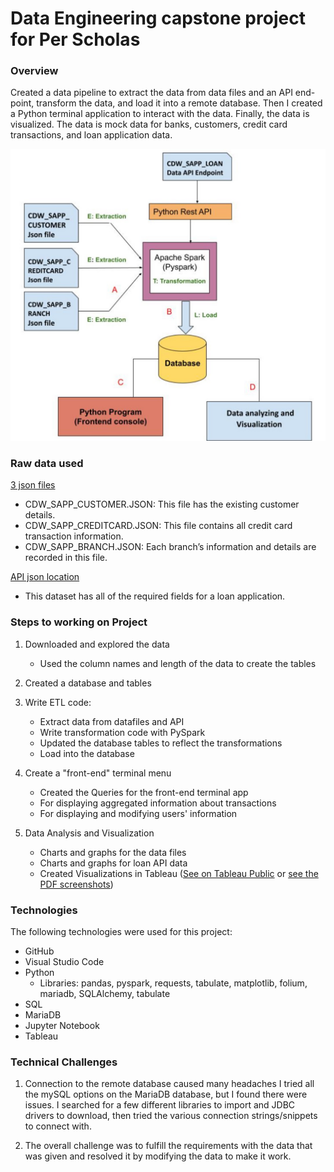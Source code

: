 # Data Engineering capstone project for Per Scholas 

### Overview
Created a data pipeline to extract the data from data files and an API end-point, transform the data, and load it into a remote database. Then I created a Python terminal application to interact with the data. Finally, the data is visualized.
The data is mock data for banks, customers, credit card transactions, and loan application data.

![dataflow diagram](https://github.com/mikewschmidt/Per_Scholas_Capstone/blob/master/data_files/workflow_diagram.jpg)

### Raw data used

[3 json files](https://drive.google.com/drive/folders/1J4a2UndLvVWszHAL2VxJeVXyAHm3xYIp?usp=sharing)
   - CDW_SAPP_CUSTOMER.JSON: This file has the existing customer details.
   - CDW_SAPP_CREDITCARD.JSON: This file contains all credit card transaction information.
   - CDW_SAPP_BRANCH.JSON: Each branch’s information and details are recorded in this file. 

[API json location](https://raw.githubusercontent.com/platformps/LoanDataset/main/loan_data.json)
   - This dataset has all of the required fields for a loan application.

### Steps to working on Project

1. Downloaded and explored the data
   - Used the column names and length of the data to create the tables

2. Created a database and tables

3. Write ETL code:
   - Extract data from datafiles and API
   - Write transformation code with PySpark
   - Updated the database tables to reflect the transformations
   - Load into the database

4. Create a "front-end" terminal menu
   - Created the Queries for the front-end terminal app
   - For displaying aggregated information about transactions
   - For displaying and modifying users' information
   
5. Data Analysis and Visualization
   - Charts and graphs for the data files
   - Charts and graphs for loan API data
   - Created Visualizations in Tableau ([See on Tableau Public](https://public.tableau.com/app/profile/mikewschmidt/viz/Per_Scholas_Capstone/Story1?publish=yes) or [see the PDF screenshots](https://github.com/mikewschmidt/Per_Scholas_Capstone/blob/master/data_files/Per_Scholas_Capstone_visualizations_story.pdf))
   
### Technologies
The following technologies were used for this project:
   - GitHub
   - Visual Studio Code
   - Python
      - Libraries: pandas, pyspark, requests, tabulate, matplotlib, folium, mariadb, SQLAlchemy, tabulate
   - SQL
   - MariaDB
   - Jupyter Notebook
   - Tableau
   
   
   
### Technical Challenges
1. Connection to the remote database caused many headaches I tried all the mySQL options on the MariaDB database, but I found there were issues. I searched for a few different libraries to import and JDBC drivers to download, then tried the various connection strings/snippets to connect with.

2. The overall challenge was to fulfill the requirements with the data that was given and resolved it by modifying the data to make it work.    
